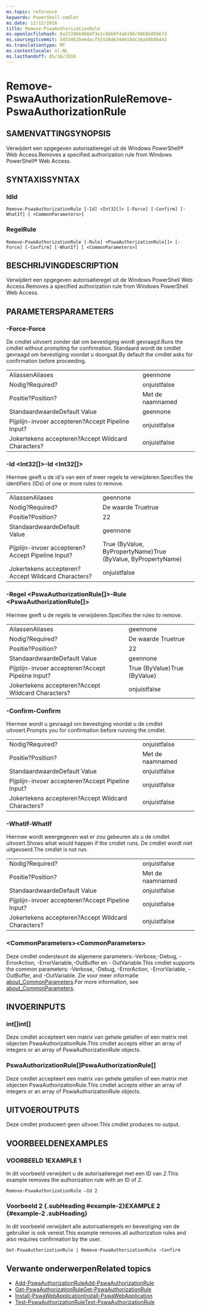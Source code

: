 ```yaml
---
ms.topic: reference
keywords: PowerShell-cmdlet
ms.date: 12/12/2016
title: Remove-PswaAuthorizationRule
ms.openlocfilehash: 6a3720bb9b8df3e1c6bb9f4a6196c9868b85b67d
ms.sourcegitcommit: 54534635eedacf531d8d6344019dc16a50b8b441
ms.translationtype: MT
ms.contentlocale: nl-NL
ms.lasthandoff: 05/16/2018
---
```

# <a name="remove-pswaauthorizationrule"></a><span data-ttu-id="97b86-103">Remove-PswaAuthorizationRule</span><span class="sxs-lookup"><span data-stu-id="97b86-103">Remove-PswaAuthorizationRule</span></span>

## <a name="synopsis"></a><span data-ttu-id="97b86-104">SAMENVATTING</span><span class="sxs-lookup"><span data-stu-id="97b86-104">SYNOPSIS</span></span>

<span data-ttu-id="97b86-105">Verwijdert een opgegeven autorisatieregel uit de Windows PowerShell® Web Access.</span><span class="sxs-lookup"><span data-stu-id="97b86-105">Removes a specified authorization rule from Windows PowerShell® Web Access.</span></span>

## <a name="syntax"></a><span data-ttu-id="97b86-106">SYNTAXIS</span><span class="sxs-lookup"><span data-stu-id="97b86-106">SYNTAX</span></span>

### <a name="id"></a><span data-ttu-id="97b86-107">Id</span><span class="sxs-lookup"><span data-stu-id="97b86-107">Id</span></span>
```
Remove-PswaAuthorizationRule [-Id] <Int32[]> [-Force] [-Confirm] [-WhatIf] [ <CommonParameters>]
```

### <a name="rule"></a><span data-ttu-id="97b86-108">Regel</span><span class="sxs-lookup"><span data-stu-id="97b86-108">Rule</span></span>
```
Remove-PswaAuthorizationRule [-Rule] <PswaAuthorizationRule[]> [-Force] [-Confirm] [-WhatIf] [ <CommonParameters>]
```

## <a name="description"></a><span data-ttu-id="97b86-109">BESCHRIJVING</span><span class="sxs-lookup"><span data-stu-id="97b86-109">DESCRIPTION</span></span>

<span data-ttu-id="97b86-110">Verwijdert een opgegeven autorisatieregel uit de Windows PowerShell Web Access.</span><span class="sxs-lookup"><span data-stu-id="97b86-110">Removes a specified authorization rule from Windows PowerShell Web Access.</span></span>

## <a name="parameters"></a><span data-ttu-id="97b86-111">PARAMETERS</span><span class="sxs-lookup"><span data-stu-id="97b86-111">PARAMETERS</span></span>

### <a name="-force"></a><span data-ttu-id="97b86-112">-Force</span><span class="sxs-lookup"><span data-stu-id="97b86-112">-Force</span></span>

<span data-ttu-id="97b86-113">De cmdlet uitvoert zonder dat om bevestiging wordt gevraagd.</span><span class="sxs-lookup"><span data-stu-id="97b86-113">Runs the cmdlet without prompting for confirmation.</span></span> <span data-ttu-id="97b86-114">Standaard wordt de cmdlet gevraagd om bevestiging voordat u doorgaat.</span><span class="sxs-lookup"><span data-stu-id="97b86-114">By default the cmdlet asks for confirmation before proceeding.</span></span>

|||
|-|-|
| <span data-ttu-id="97b86-115">Aliassen</span><span class="sxs-lookup"><span data-stu-id="97b86-115">Aliases</span></span>                              | <span data-ttu-id="97b86-116">geen</span><span class="sxs-lookup"><span data-stu-id="97b86-116">none</span></span>                                 |
| <span data-ttu-id="97b86-117">Nodig?</span><span class="sxs-lookup"><span data-stu-id="97b86-117">Required?</span></span>                            | <span data-ttu-id="97b86-118">onjuist</span><span class="sxs-lookup"><span data-stu-id="97b86-118">false</span></span>                                |
| <span data-ttu-id="97b86-119">Positie?</span><span class="sxs-lookup"><span data-stu-id="97b86-119">Position?</span></span>                            | <span data-ttu-id="97b86-120">Met de naam</span><span class="sxs-lookup"><span data-stu-id="97b86-120">named</span></span>                                |
| <span data-ttu-id="97b86-121">Standaardwaarde</span><span class="sxs-lookup"><span data-stu-id="97b86-121">Default Value</span></span>                        | <span data-ttu-id="97b86-122">geen</span><span class="sxs-lookup"><span data-stu-id="97b86-122">none</span></span>                                 |
| <span data-ttu-id="97b86-123">Pijplijn-invoer accepteren?</span><span class="sxs-lookup"><span data-stu-id="97b86-123">Accept Pipeline Input?</span></span>               | <span data-ttu-id="97b86-124">onjuist</span><span class="sxs-lookup"><span data-stu-id="97b86-124">false</span></span>                                |
| <span data-ttu-id="97b86-125">Jokertekens accepteren?</span><span class="sxs-lookup"><span data-stu-id="97b86-125">Accept Wildcard Characters?</span></span>          | <span data-ttu-id="97b86-126">onjuist</span><span class="sxs-lookup"><span data-stu-id="97b86-126">false</span></span>                                |

### <a name="-id-ltint32gt"></a><span data-ttu-id="97b86-127">-Id &lt;Int32\[\]&gt;</span><span class="sxs-lookup"><span data-stu-id="97b86-127">-Id &lt;Int32\[\]&gt;</span></span>

<span data-ttu-id="97b86-128">Hiermee geeft u de id's van een of meer regels te verwijderen.</span><span class="sxs-lookup"><span data-stu-id="97b86-128">Specifies the identifiers (IDs) of one or more rules to remove.</span></span>

|||
|-|-|
| <span data-ttu-id="97b86-129">Aliassen</span><span class="sxs-lookup"><span data-stu-id="97b86-129">Aliases</span></span>                              | <span data-ttu-id="97b86-130">geen</span><span class="sxs-lookup"><span data-stu-id="97b86-130">none</span></span>                                 |
| <span data-ttu-id="97b86-131">Nodig?</span><span class="sxs-lookup"><span data-stu-id="97b86-131">Required?</span></span>                            | <span data-ttu-id="97b86-132">De waarde True</span><span class="sxs-lookup"><span data-stu-id="97b86-132">true</span></span>                                 |
| <span data-ttu-id="97b86-133">Positie?</span><span class="sxs-lookup"><span data-stu-id="97b86-133">Position?</span></span>                            | <span data-ttu-id="97b86-134">2</span><span class="sxs-lookup"><span data-stu-id="97b86-134">2</span></span>                                    |
| <span data-ttu-id="97b86-135">Standaardwaarde</span><span class="sxs-lookup"><span data-stu-id="97b86-135">Default Value</span></span>                        | <span data-ttu-id="97b86-136">geen</span><span class="sxs-lookup"><span data-stu-id="97b86-136">none</span></span>                                 |
| <span data-ttu-id="97b86-137">Pijplijn-invoer accepteren?</span><span class="sxs-lookup"><span data-stu-id="97b86-137">Accept Pipeline Input?</span></span>               | <span data-ttu-id="97b86-138">True (ByValue, ByPropertyName)</span><span class="sxs-lookup"><span data-stu-id="97b86-138">True (ByValue, ByPropertyName)</span></span>       |
| <span data-ttu-id="97b86-139">Jokertekens accepteren?</span><span class="sxs-lookup"><span data-stu-id="97b86-139">Accept Wildcard Characters?</span></span>          | <span data-ttu-id="97b86-140">onjuist</span><span class="sxs-lookup"><span data-stu-id="97b86-140">false</span></span>                                |

### <a name="-rule-ltpswaauthorizationrulegt"></a><span data-ttu-id="97b86-141">-Regel &lt;PswaAuthorizationRule\[\]&gt;</span><span class="sxs-lookup"><span data-stu-id="97b86-141">-Rule &lt;PswaAuthorizationRule\[\]&gt;</span></span>

<span data-ttu-id="97b86-142">Hiermee geeft u de regels te verwijderen.</span><span class="sxs-lookup"><span data-stu-id="97b86-142">Specifies the rules to remove.</span></span>

|||
|-|-|
| <span data-ttu-id="97b86-143">Aliassen</span><span class="sxs-lookup"><span data-stu-id="97b86-143">Aliases</span></span>                              | <span data-ttu-id="97b86-144">geen</span><span class="sxs-lookup"><span data-stu-id="97b86-144">none</span></span>                                 |
| <span data-ttu-id="97b86-145">Nodig?</span><span class="sxs-lookup"><span data-stu-id="97b86-145">Required?</span></span>                            | <span data-ttu-id="97b86-146">De waarde True</span><span class="sxs-lookup"><span data-stu-id="97b86-146">true</span></span>                                 |
| <span data-ttu-id="97b86-147">Positie?</span><span class="sxs-lookup"><span data-stu-id="97b86-147">Position?</span></span>                            | <span data-ttu-id="97b86-148">2</span><span class="sxs-lookup"><span data-stu-id="97b86-148">2</span></span>                                    |
| <span data-ttu-id="97b86-149">Standaardwaarde</span><span class="sxs-lookup"><span data-stu-id="97b86-149">Default Value</span></span>                        | <span data-ttu-id="97b86-150">geen</span><span class="sxs-lookup"><span data-stu-id="97b86-150">none</span></span>                                 |
| <span data-ttu-id="97b86-151">Pijplijn-invoer accepteren?</span><span class="sxs-lookup"><span data-stu-id="97b86-151">Accept Pipeline Input?</span></span>               | <span data-ttu-id="97b86-152">True (ByValue)</span><span class="sxs-lookup"><span data-stu-id="97b86-152">True (ByValue)</span></span>                       |
| <span data-ttu-id="97b86-153">Jokertekens accepteren?</span><span class="sxs-lookup"><span data-stu-id="97b86-153">Accept Wildcard Characters?</span></span>          | <span data-ttu-id="97b86-154">onjuist</span><span class="sxs-lookup"><span data-stu-id="97b86-154">false</span></span>                                |

### <a name="-confirm"></a><span data-ttu-id="97b86-155">-Confirm</span><span class="sxs-lookup"><span data-stu-id="97b86-155">-Confirm</span></span>

<span data-ttu-id="97b86-156">Hiermee wordt u gevraagd om bevestiging voordat u de cmdlet uitvoert.</span><span class="sxs-lookup"><span data-stu-id="97b86-156">Prompts you for confirmation before running the cmdlet.</span></span>

|||
|-|-|
| <span data-ttu-id="97b86-157">Nodig?</span><span class="sxs-lookup"><span data-stu-id="97b86-157">Required?</span></span>                            | <span data-ttu-id="97b86-158">onjuist</span><span class="sxs-lookup"><span data-stu-id="97b86-158">false</span></span>                                |
| <span data-ttu-id="97b86-159">Positie?</span><span class="sxs-lookup"><span data-stu-id="97b86-159">Position?</span></span>                            | <span data-ttu-id="97b86-160">Met de naam</span><span class="sxs-lookup"><span data-stu-id="97b86-160">named</span></span>                                |
| <span data-ttu-id="97b86-161">Standaardwaarde</span><span class="sxs-lookup"><span data-stu-id="97b86-161">Default Value</span></span>                        | <span data-ttu-id="97b86-162">onjuist</span><span class="sxs-lookup"><span data-stu-id="97b86-162">false</span></span>                                |
| <span data-ttu-id="97b86-163">Pijplijn-invoer accepteren?</span><span class="sxs-lookup"><span data-stu-id="97b86-163">Accept Pipeline Input?</span></span>               | <span data-ttu-id="97b86-164">onjuist</span><span class="sxs-lookup"><span data-stu-id="97b86-164">false</span></span>                                |
| <span data-ttu-id="97b86-165">Jokertekens accepteren?</span><span class="sxs-lookup"><span data-stu-id="97b86-165">Accept Wildcard Characters?</span></span>          | <span data-ttu-id="97b86-166">onjuist</span><span class="sxs-lookup"><span data-stu-id="97b86-166">false</span></span>                                |

### <a name="-whatif"></a><span data-ttu-id="97b86-167">-WhatIf</span><span class="sxs-lookup"><span data-stu-id="97b86-167">-WhatIf</span></span>

<span data-ttu-id="97b86-168">Hiermee wordt weergegeven wat er zou gebeuren als u de cmdlet uitvoert.</span><span class="sxs-lookup"><span data-stu-id="97b86-168">Shows what would happen if the cmdlet runs.</span></span> <span data-ttu-id="97b86-169">De cmdlet wordt niet uitgevoerd.</span><span class="sxs-lookup"><span data-stu-id="97b86-169">The cmdlet is not run.</span></span>

|||
|-|-|
| <span data-ttu-id="97b86-170">Nodig?</span><span class="sxs-lookup"><span data-stu-id="97b86-170">Required?</span></span>                            | <span data-ttu-id="97b86-171">onjuist</span><span class="sxs-lookup"><span data-stu-id="97b86-171">false</span></span>                                |
| <span data-ttu-id="97b86-172">Positie?</span><span class="sxs-lookup"><span data-stu-id="97b86-172">Position?</span></span>                            | <span data-ttu-id="97b86-173">Met de naam</span><span class="sxs-lookup"><span data-stu-id="97b86-173">named</span></span>                                |
| <span data-ttu-id="97b86-174">Standaardwaarde</span><span class="sxs-lookup"><span data-stu-id="97b86-174">Default Value</span></span>                        | <span data-ttu-id="97b86-175">onjuist</span><span class="sxs-lookup"><span data-stu-id="97b86-175">false</span></span>                                |
| <span data-ttu-id="97b86-176">Pijplijn-invoer accepteren?</span><span class="sxs-lookup"><span data-stu-id="97b86-176">Accept Pipeline Input?</span></span>               | <span data-ttu-id="97b86-177">onjuist</span><span class="sxs-lookup"><span data-stu-id="97b86-177">false</span></span>                                |
| <span data-ttu-id="97b86-178">Jokertekens accepteren?</span><span class="sxs-lookup"><span data-stu-id="97b86-178">Accept Wildcard Characters?</span></span>          | <span data-ttu-id="97b86-179">onjuist</span><span class="sxs-lookup"><span data-stu-id="97b86-179">false</span></span>                                |

### <a name="ltcommonparametersgt"></a><span data-ttu-id="97b86-180">&lt;CommonParameters&gt;</span><span class="sxs-lookup"><span data-stu-id="97b86-180">&lt;CommonParameters&gt;</span></span>

<span data-ttu-id="97b86-181">Deze cmdlet ondersteunt de algemene parameters:-Verbose,-Debug, - ErrorAction, -ErrorVariable,-OutBuffer en - OutVariable.</span><span class="sxs-lookup"><span data-stu-id="97b86-181">This cmdlet supports the common parameters: -Verbose, -Debug, -ErrorAction, -ErrorVariable, -OutBuffer, and -OutVariable.</span></span>
<span data-ttu-id="97b86-182">Zie voor meer informatie [about_CommonParameters](http://go.microsoft.com/fwlink/p/?LinkID=113216).</span><span class="sxs-lookup"><span data-stu-id="97b86-182">For more information, see [about_CommonParameters](http://go.microsoft.com/fwlink/p/?LinkID=113216).</span></span>

## <a name="inputs"></a><span data-ttu-id="97b86-183">INVOER</span><span class="sxs-lookup"><span data-stu-id="97b86-183">INPUTS</span></span>

### <a name="int"></a><span data-ttu-id="97b86-184">int\[\]</span><span class="sxs-lookup"><span data-stu-id="97b86-184">int\[\]</span></span>

<span data-ttu-id="97b86-185">Deze cmdlet accepteert een matrix van gehele getallen of een matrix met objecten PswaAuthorizationRule.</span><span class="sxs-lookup"><span data-stu-id="97b86-185">This cmdlet accepts either an array of integers or an array of PswaAuthorizationRule objects.</span></span>

### <a name="pswaauthorizationrule"></a><span data-ttu-id="97b86-186">PswaAuthorizationRule\[\]</span><span class="sxs-lookup"><span data-stu-id="97b86-186">PswaAuthorizationRule\[\]</span></span>

<span data-ttu-id="97b86-187">Deze cmdlet accepteert een matrix van gehele getallen of een matrix met objecten PswaAuthorizationRule.</span><span class="sxs-lookup"><span data-stu-id="97b86-187">This cmdlet accepts either an array of integers or an array of PswaAuthorizationRule objects.</span></span>

## <a name="outputs"></a><span data-ttu-id="97b86-188">UITVOER</span><span class="sxs-lookup"><span data-stu-id="97b86-188">OUTPUTS</span></span>

<span data-ttu-id="97b86-189">Deze cmdlet produceert geen uitvoer.</span><span class="sxs-lookup"><span data-stu-id="97b86-189">This cmdlet produces no output.</span></span>

## <a name="examples"></a><span data-ttu-id="97b86-190">VOORBEELDEN</span><span class="sxs-lookup"><span data-stu-id="97b86-190">EXAMPLES</span></span>

### <a name="example-1"></a><span data-ttu-id="97b86-191">VOORBEELD 1</span><span class="sxs-lookup"><span data-stu-id="97b86-191">EXAMPLE 1</span></span>

<span data-ttu-id="97b86-192">In dit voorbeeld verwijdert u de autorisatieregel met een ID van *2*.</span><span class="sxs-lookup"><span data-stu-id="97b86-192">This example removes the authorization rule with an ID of *2*.</span></span>

```
Remove-PswaAuthorizationRule –Id 2
```

### <a name="example-2-example-2-subheading"></a><span data-ttu-id="97b86-193">Voorbeeld 2 {.subHeading #example-2}</span><span class="sxs-lookup"><span data-stu-id="97b86-193">EXAMPLE 2 {#example-2 .subHeading}</span></span>

<span data-ttu-id="97b86-194">In dit voorbeeld verwijdert alle autorisatieregels en bevestiging van de gebruiker is ook vereist.</span><span class="sxs-lookup"><span data-stu-id="97b86-194">This example removes all authorization rules and also requires confirmation by the user.</span></span>

```
Get-PswaAuthorizationRule | Remove-PswaAuthorizationRule -Confirm
```

## <a name="related-topics"></a><span data-ttu-id="97b86-195">Verwante onderwerpen</span><span class="sxs-lookup"><span data-stu-id="97b86-195">Related topics</span></span>

- [<span data-ttu-id="97b86-196">Add-PswaAuthorizationRule</span><span class="sxs-lookup"><span data-stu-id="97b86-196">Add-PswaAuthorizationRule</span></span>](add-pswaauthorizationrule.md)
- [<span data-ttu-id="97b86-197">Get-PswaAuthorizationRule</span><span class="sxs-lookup"><span data-stu-id="97b86-197">Get-PswaAuthorizationRule</span></span>](get-pswaauthorizationrule.md)
- [<span data-ttu-id="97b86-198">Install-PswaWebApplication</span><span class="sxs-lookup"><span data-stu-id="97b86-198">Install-PswaWebApplication</span></span>](install-pswawebapplication.md)
- [<span data-ttu-id="97b86-199">Test-PswaAuthorizationRule</span><span class="sxs-lookup"><span data-stu-id="97b86-199">Test-PswaAuthorizationRule</span></span>](test-pswaauthorizationrule.md)